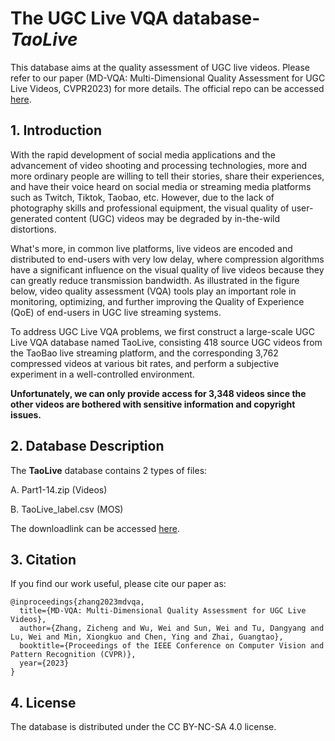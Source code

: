 # The UGC Live VQA database-*TaoLive*

This database aims at the quality assessment of UGC live videos. Please refer to our paper (MD-VQA: Multi-Dimensional Quality Assessment for UGC Live Videos, CVPR2023) for more details. The official repo can be accessed [here](https://tianchi.aliyun.com/dataset/148818?t=1679581936815).

## 1. Introduction

With the rapid development of social media applications and the advancement of video shooting and processing technologies, more and more ordinary people are willing to tell their stories, share their experiences, and have their voice heard on social media or streaming media platforms such as Twitch, Tiktok, Taobao, etc. However, due to the lack of photography skills and professional equipment, the visual quality of user-generated content (UGC) videos may be degraded by in-the-wild distortions.

What's more, in common live platforms, live videos are encoded and distributed to end-users with very low delay, where compression algorithms have a significant influence on the visual quality of live videos because they can greatly reduce transmission bandwidth. As illustrated in the figure below, video quality assessment (VQA) tools play an important role in monitoring, optimizing, and further improving the Quality of Experience (QoE) of end-users in UGC live streaming systems.

To address UGC Live VQA problems, we first construct a large-scale UGC Live VQA database named TaoLive, consisting 418 source UGC videos from the TaoBao live streaming platform, and the corresponding 3,762 compressed videos at various bit rates, and perform a subjective experiment in a well-controlled environment. 

**Unfortunately, we can only provide access for 3,348 videos since the other videos are bothered with sensitive information and copyright issues.**


## 2. Database Description

The **TaoLive** database contains 2 types of files:

A. Part1-14.zip (Videos)

B. TaoLive_label.csv (MOS)

The downloadlink can be accessed [here](https://tianchi.aliyun.com/dataset/148818?t=1679581936815).

## 3. Citation

If you find our work useful, please cite our paper as:
```
@inproceedings{zhang2023mdvqa,
  title={MD-VQA: Multi-Dimensional Quality Assessment for UGC Live Videos},
  author={Zhang, Zicheng and Wu, Wei and Sun, Wei and Tu, Dangyang and Lu, Wei and Min, Xiongkuo and Chen, Ying and Zhai, Guangtao},
  booktitle={Proceedings of the IEEE Conference on Computer Vision and Pattern Recognition (CVPR)},
  year={2023}
}
```

## 4. License

The database is distributed under the CC BY-NC-SA 4.0 license.
